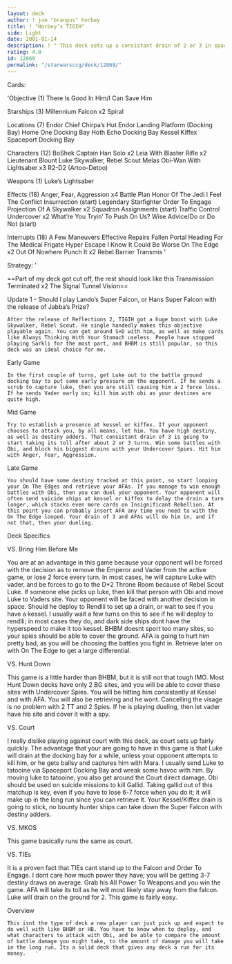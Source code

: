 ```yaml
---
layout: deck
author: ! joe "brangus" horbey
title: ! "Horbey’s TIGIH"
side: Light
date: 2001-01-14
description: ! " This deck sets up a consistant drain of 2 or 3 in space which will hit your opponent the entire game; while you retrieve block his offense."
rating: 4.0
id: 12869
permalink: "/starwarsccg/deck/12869/"
---
```

Cards: 

'Objective (1)
There Is Good In Him/I Can Save Him

Starships (3)
Millennium Falcon x2
Spiral

Locations (7)
Endor Chief Chirpa’s Hut
Endor Landing Platform (Docking Bay)
Home One Docking Bay
Hoth Echo Docking Bay
Kessel
Kiffex
Spaceport Docking Bay

Characters (12)
BoShek
Captain Han Solo x2
Leia With Blaster Rifle x2
Lieutenant Blount
Luke Skywalker, Rebel Scout
Melas
Obi-Wan With Lightsaber x3
R2-D2 (Artoo-Detoo)

Weapons (1)
Luke’s Lightsaber

Effects (18)
Anger, Fear, Aggression x4
Battle Plan
Honor Of The Jedi
I Feel The Conflict
Insurrection (start)
Legendary Starfighter
Order To Engage
Projection Of A Skywalker x2
Squadron Assignments (start)
Traffic Control
Undercover x2
What’re You Tryin’ To Push On Us?
Wise Advice/Do or Do Not (start)

Interrupts (18)
A Few Maneuvers
Effective Repairs
Fallen Portal
Heading For The Medical Frigate
Hyper Escape
I Know
It Could Be Worse
On The Edge x2
Out Of Nowhere
Punch It x2
Rebel Barrier
Transmis '

Strategy: '

==Part of my deck got cut off, the rest should look like this
Transmission Terminated x2
The Signal
Tunnel Vision==

Update 1 - Should I play Lando’s Super Falcon, or Hans Super Falcon with the release of Jabba’s Prize?


	After the release of Reflections 2, TIGIH got a huge boost with Luke Skywalker, Rebel Scout. He single handedly makes this objective playable again. You can get around S+D with him, as well as make cards like Always Thinking With Your Stomach useless. People have stopped playing Sarkli for the most part, and BHBM is still popular, so this deck was an ideal choice for me.

Early Game 

	In the first couple of turns, get Luke out to the battle ground docking bay to put some early pressure on the opponent. If he sends a scrub to capture luke, then you are still causing him a 2 force loss. If he sends Vader early on; kill him with obi as your destines are quite high.

Mid Game 

	Try to establish a presence at kessel or kiffex. If your opponent chooses to attack you, by all means, let him. You have high destiny, as well as destiny adders. That consistant drain of 3 is going to start taking its toll after about 2 or 3 turns. Win some battles with Obi, and block his biggest drains with your Undercover Spies. Hit him with Anger, Fear, Aggression.

Late Game 

	You should have some destiny tracked at this point, so start looping your On The Edges and retrieve your AFAs. If you manage to win enough battles with Obi, then you can duel your opponent. Your opponent will often send suicide ships at kessel or kiffex to delay the drain a turn longer, which stacks even more cards on Insignificant Rebellion. At this point you can probably insert AFA any time you need to with the On The Edge looped. Your drain of 3 and AFAs will do him in, and if not that, then your dueling.

Deck Specifics

VS. Bring Him Before Me

You are at an advantage in this game because your opponent will be forced with the decision as to remove the Emperor and Vader from the active game, or lose 2 force every turn. In most cases, he will capture Luke with vader, and be forces to go to the D*2 Throne Room because of Rebel Scout Luke. If someone else picks up luke, then kill that person with Obi and move Luke to Vaders site. Your opponent will be faced with another decision in space. Should he deploy to Rendlii to set up a drain, or wait to see if you have a kessel. I usually wait a few turns on this to see if he will deploy to rendlli; in most cases they do, and dark side ships dont have the hyperspeed to make it too kessel. BHBM doesnt sport too many sites, so your spies should be able to cover the ground. AFA is going to hurt him pretty bad, as you will be choosing the battles you fight in. Retrieve later on with On The Edge to get a large differential.

VS. Hunt Down

This game is a little harder than BHBM, but it is still not that tough IMO. Most Hunt Down decks have only 2 BG sites, and you will be able to cover these sites with Undercover Spies. You will be hitting him consistantly at Kessel and with AFA. You will also be retrieving and he wont. Cancelling the visage is no problem with 2 TT and 2 Spies. If he is playing dueling, then let vader have his site and cover it with a spy.

VS. Court

I really dislike playing against court with this deck, as court sets up fairly quickly. The advantage that your are going to have in this game is that Luke will drain at the docking bay for a while, unless your opponent attempts to kill him, or he gets ballsy and captures him with Mara. I usually send Luke to tatooine via Spaceport Docking Bay and wreak some havoc with him. By moving luke to tatooine, you also get around the Court direct damage. Obi should be used on suicide missions to kill Gallid. Taking gallid out of this matchup is key, even if you have to lose 6-7 force when you do it; it will make up in the long run since you can retrieve it. Your Kessel/Kiffex drain is going to stick, no bounty hunter ships can take down the Super Falcon with destiny adders.

VS. MKOS

This game basically runs the same as court.

VS. TIEs

It is a proven fact that TIEs cant stand up to the Falcon and Order To Engage. I dont care how much power they have; you will be getting 3-7 destiny draws on average. Grab his All Power To Weapons and you win the game. AFA will take its toll as he will most likely stay away from the falcon. Luke will drain on the ground for 2. This game is fairly easy.

Overview

	This isnt the type of deck a new player can just pick up and expect to do well with like BHBM or HB. You have to know when to deploy, and what characters to attack with Obi, and be able to compare the amount of battle damage you might take, to the amount of damage you will take in the long run. Its a solid deck that gives any deck a run for its money.   '
